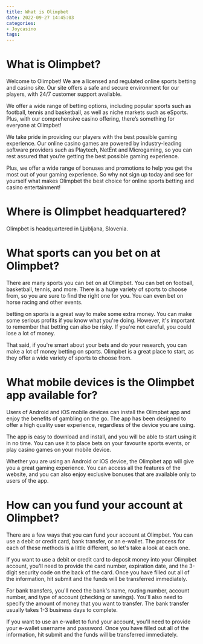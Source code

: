 ```yaml
---
title: What is Olimpbet
date: 2022-09-27 14:45:03
categories:
- Joycasino
tags:
---
```



#  What is Olimpbet?

Welcome to Olimpbet! We are a licensed and regulated online sports betting and casino site. Our site offers a safe and secure environment for our players, with 24/7 customer support available.

We offer a wide range of betting options, including popular sports such as football, tennis and basketball, as well as niche markets such as eSports. Plus, with our comprehensive casino offering, there’s something for everyone at Olimpbet!

We take pride in providing our players with the best possible gaming experience. Our online casino games are powered by industry-leading software providers such as Playtech, NetEnt and Microgaming, so you can rest assured that you’re getting the best possible gaming experience.

Plus, we offer a wide range of bonuses and promotions to help you get the most out of your gaming experience. So why not sign up today and see for yourself what makes Olimpbet the best choice for online sports betting and casino entertainment!

#  Where is Olimpbet headquartered?

Olimpbet is headquartered in Ljubljana, Slovenia.

#  What sports can you bet on at Olimpbet?

There are many sports you can bet on at Olimpbet. You can bet on football, basketball, tennis, and more. There is a huge variety of sports to choose from, so you are sure to find the right one for you. You can even bet on horse racing and other events.

 betting on sports is a great way to make some extra money. You can make some serious profits if you know what you're doing. However, it's important to remember that betting can also be risky. If you're not careful, you could lose a lot of money.

That said, if you're smart about your bets and do your research, you can make a lot of money betting on sports. Olimpbet is a great place to start, as they offer a wide variety of sports to choose from.

#  What mobile devices is the Olimpbet app available for?

Users of Android and iOS mobile devices can install the Olimpbet app and enjoy the benefits of gambling on the go. The app has been designed to offer a high quality user experience, regardless of the device you are using.

The app is easy to download and install, and you will be able to start using it in no time. You can use it to place bets on your favourite sports events, or play casino games on your mobile device.

Whether you are using an Android or iOS device, the Olimpbet app will give you a great gaming experience. You can access all the features of the website, and you can also enjoy exclusive bonuses that are available only to users of the app.

#  How can you fund your account at Olimpbet?

There are a few ways that you can fund your account at Olimpbet. You can use a debit or credit card, bank transfer, or an e-wallet. The process for each of these methods is a little different, so let's take a look at each one.

If you want to use a debit or credit card to deposit money into your Olimpbet account, you'll need to provide the card number, expiration date, and the 3-digit security code on the back of the card. Once you have filled out all of the information, hit submit and the funds will be transferred immediately.

For bank transfers, you'll need the bank's name, routing number, account number, and type of account (checking or savings). You'll also need to specify the amount of money that you want to transfer. The bank transfer usually takes 1-3 business days to complete.

If you want to use an e-wallet to fund your account, you'll need to provide your e-wallet username and password. Once you have filled out all of the information, hit submit and the funds will be transferred immediately.
